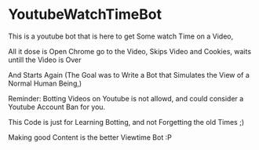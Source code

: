 # YoutubeWatchTimeBot
This is a youtube bot that is here to get Some watch Time on a Video, 

All it dose is Open Chrome go to the Video, Skips Video and Cookies, waits untill the Video is Over

And Starts Again 
(The Goal was to Write a Bot that Simulates the View of a Normal Human Being,)

Reminder: 
Botting Videos on Youtube is not allowd, and could consider a Youtube Account Ban for you. 

This Code is just for Learning Botting, and not Forgetting the old Times ;) 

Making good Content is the better Viewtime Bot :P  
